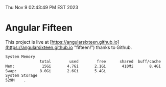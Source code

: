 Thu Nov  9 02:43:49 PM EST 2023

# Angular Fifteen


This project is live at [https://angularsixteen.github.io](https://angularsixteen.github.io "fifteen!") thanks to Github.

```bash
System Memory
               total        used        free      shared  buff/cache   available
Mem:            15Gi       4.7Gi       2.1Gi       410Mi       8.4Gi       9.8Gi
Swap:          8.0Gi       2.6Gi       5.4Gi
System Storage
529M	.
```
```bash
